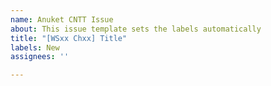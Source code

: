 ```yaml
---
name: Anuket CNTT Issue
about: This issue template sets the labels automatically
title: "[WSxx Chxx] Title"
labels: New
assignees: ''

---
```



